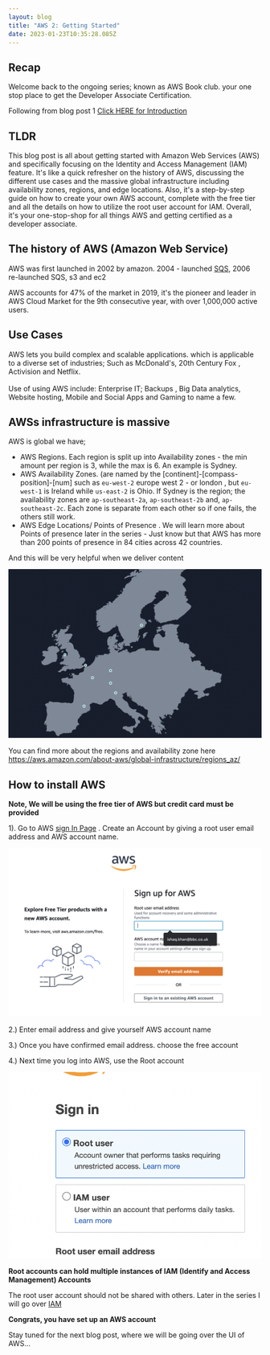```yaml
---
layout: blog
title: "AWS 2: Getting Started"
date: 2023-01-23T10:35:28.085Z
---
```


## Recap

Welcome back to the ongoing series; known as AWS Book club.
your one stop place to get the Developer Associate Certification.

Following from blog post 1 [Click HERE for Introduction](https://magicishaqblog.netlify.app/aws/)

## TLDR

This blog post is all about getting started with Amazon Web Services (AWS) and specifically focusing on the Identity and Access Management (IAM) feature. It's like a quick refresher on the history of AWS, discussing the different use cases and the massive global infrastructure including availability zones, regions, and edge locations. Also, it's a step-by-step guide on how to create your own AWS account, complete with the free tier and all the details on how to utilize the root user account for IAM. Overall, it's your one-stop-shop for all things AWS and getting certified as a developer associate.

## The history of AWS (Amazon Web Service)

AWS was first launched in 2002 by amazon. 2004 - launched [SQS](https://aws.amazon.com/sqs/features/?trk=a7f57dee-fc58-4084-9037-cb552d58a5d5&sc_channel=ps&s_kwcid=AL!4422!3!637214078377!!!g!!&ef_id=EAIaIQobChMI--PQwvjn_AIVQuztCh0V4wtqEAAYASAAEgI-l_D_BwE:G:s), 2006 re-launched SQS, s3 and ec2

AWS accounts for 47% of the market in 2019, it's the pioneer and leader in AWS Cloud Market for the 9th consecutive year, with over 1,000,000 active users.

## Use Cases

AWS lets you build complex and scalable applications. which is applicable to a diverse set of industries; Such as McDonald's, 20th Century Fox , Activision and Netflix. \
\
Use of using AWS include: Enterprise IT; Backups , Big Data analytics, Website hosting, Mobile and Social Apps and Gaming to name a few.

## AWSs infrastructure is massive

AWS is global we have;

- AWS Regions. Each region is split up into Availability zones - the min amount per region is 3, while the max is 6. An example is Sydney. 
- AWS Availability Zones. (are named by the [continent]-[compass-position]-[num] such as `eu-west-2` europe west 2 - or london , but `eu-west-1` is Ireland while `us-east-2` is Ohio. If Sydney is the region; the availability zones are `ap-southeast-2a`, `ap-southeast-2b` and, `ap-southeast-2c`. Each zone is separate from each other so if one fails, the others still work.
- AWS Edge Locations/ Points of Presence . We will learn more about Points of presence later in the series - Just know but that AWS has more than 200 points of presence in 84 cities across 42 countries.

And this will be very helpful when we deliver content

![aws regions](/blog/src/images/screenshot-2023-01-25-at-11.26.44.png)

You can find more about the regions and availability zone here\
<https://aws.amazon.com/about-aws/global-infrastructure/regions_az/>

## How to install AWS

**Note, We will be using the free tier of AWS but credit card must be provided**

1). Go to AWS [sign In Page](https://portal.aws.amazon.com/billing/signup?refid=ce1f55b8-6da8-4aa2-af36-3f11e9a449ae&redirect_url=https%3A%2F%2Faws.amazon.com%2Fregistration-confirmation#/start/email) . Create an Account by giving a root user email address and AWS account name.

![aws sign up](/blog/src/images/awsSignup.png)

2.) Enter email address and give yourself AWS account name

3.) Once you have confirmed email address. choose the free account

4.) Next time you log into AWS, use the Root account

![root account image](/blog/src/images/sign-in-page.png)

**Root accounts can hold multiple instances of IAM (Identify and Access Management) Accounts**

The root user account should not be shared with others. Later in the series I will go over [IAM](https://magicishaqblog.netlify.app/2023-01-28-aws-4-IAM)

**Congrats, you have set up an AWS account**

Stay tuned for the next blog post, where we will be going over the UI of AWS...
